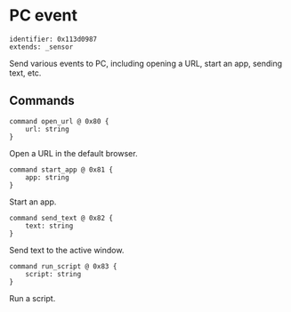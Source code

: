 # PC event

    identifier: 0x113d0987
    extends: _sensor

Send various events to PC, including opening a URL, start an app, sending text, etc.

## Commands
    
    command open_url @ 0x80 {
        url: string
    }

Open a URL in the default browser.

    command start_app @ 0x81 {
        app: string
    }

Start an app.

    command send_text @ 0x82 {
        text: string
    }

Send text to the active window.

    command run_script @ 0x83 {
        script: string
    }

Run a script.
